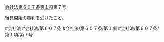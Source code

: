 [会社法第６０７条第１項](会社法＿＿＿＿第６０７条第１項)第７号

後見開始の審判を受けたこと。


#会社法
#会社法/第６０７条
#会社法/第６０７条/第１項
#会社法/第６０７条/第１項/第７号
